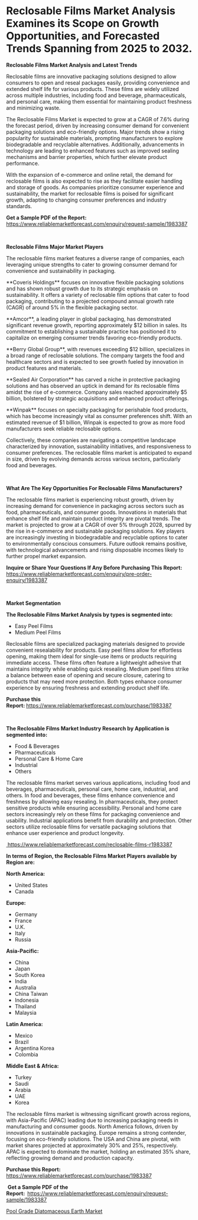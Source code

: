 <p><h1>Reclosable Films Market Analysis Examines its Scope on Growth Opportunities, and Forecasted Trends Spanning from 2025 to 2032.</h1></p><p><strong>Reclosable Films Market Analysis and Latest Trends</strong></p>
<p><p>Reclosable films are innovative packaging solutions designed to allow consumers to open and reseal packages easily, providing convenience and extended shelf life for various products. These films are widely utilized across multiple industries, including food and beverage, pharmaceuticals, and personal care, making them essential for maintaining product freshness and minimizing waste.</p><p>The Reclosable Films Market is expected to grow at a CAGR of 7.6% during the forecast period, driven by increasing consumer demand for convenient packaging solutions and eco-friendly options. Major trends show a rising popularity for sustainable materials, prompting manufacturers to explore biodegradable and recyclable alternatives. Additionally, advancements in technology are leading to enhanced features such as improved sealing mechanisms and barrier properties, which further elevate product performance.</p><p>With the expansion of e-commerce and online retail, the demand for reclosable films is also expected to rise as they facilitate easier handling and storage of goods. As companies prioritize consumer experience and sustainability, the market for reclosable films is poised for significant growth, adapting to changing consumer preferences and industry standards.</p></p>
<p><strong>Get a Sample PDF of the Report:&nbsp;</strong> <a href="https://www.reliablemarketforecast.com/enquiry/request-sample/1983387?utm_campaign=1170&utm_medium=2&utm_source=Github&utm_content=ia&utm_term=04022025&utm_id=reclosable-films">https://www.reliablemarketforecast.com/enquiry/request-sample/1983387</a></p>
<p>&nbsp;</p>
<p><strong>Reclosable Films Major Market Players</strong></p>
<p><p>The reclosable films market features a diverse range of companies, each leveraging unique strengths to cater to growing consumer demand for convenience and sustainability in packaging. </p><p>**Coveris Holdings** focuses on innovative flexible packaging solutions and has shown robust growth due to its strategic emphasis on sustainability. It offers a variety of reclosable film options that cater to food packaging, contributing to a projected compound annual growth rate (CAGR) of around 5% in the flexible packaging sector.</p><p>**Amcor**, a leading player in global packaging, has demonstrated significant revenue growth, reporting approximately $12 billion in sales. Its commitment to establishing a sustainable practice has positioned it to capitalize on emerging consumer trends favoring eco-friendly products. </p><p>**Berry Global Group**, with revenues exceeding $12 billion, specializes in a broad range of reclosable solutions. The company targets the food and healthcare sectors and is expected to see growth fueled by innovation in product features and materials.</p><p>**Sealed Air Corporation** has carved a niche in protective packaging solutions and has observed an uptick in demand for its reclosable films amidst the rise of e-commerce. Company sales reached approximately $5 billion, bolstered by strategic acquisitions and enhanced product offerings.</p><p>**Winpak** focuses on specialty packaging for perishable food products, which has become increasingly vital as consumer preferences shift. With an estimated revenue of $1 billion, Winpak is expected to grow as more food manufacturers seek reliable reclosable options.</p><p>Collectively, these companies are navigating a competitive landscape characterized by innovation, sustainability initiatives, and responsiveness to consumer preferences. The reclosable films market is anticipated to expand in size, driven by evolving demands across various sectors, particularly food and beverages.</p></p>
<p>&nbsp;</p>
<p><strong>What Are The Key Opportunities For Reclosable Films Manufacturers?</strong></p>
<p><p>The reclosable films market is experiencing robust growth, driven by increasing demand for convenience in packaging across sectors such as food, pharmaceuticals, and consumer goods. Innovations in materials that enhance shelf life and maintain product integrity are pivotal trends. The market is projected to grow at a CAGR of over 5% through 2028, spurred by the rise in e-commerce and sustainable packaging solutions. Key players are increasingly investing in biodegradable and recyclable options to cater to environmentally conscious consumers. Future outlook remains positive, with technological advancements and rising disposable incomes likely to further propel market expansion.</p></p>
<p><strong>Inquire or Share Your Questions If Any Before Purchasing This Report:</strong> <a href="https://www.reliablemarketforecast.com/enquiry/pre-order-enquiry/1983387?utm_campaign=1170&utm_medium=2&utm_source=Github&utm_content=ia&utm_term=04022025&utm_id=reclosable-films">https://www.reliablemarketforecast.com/enquiry/pre-order-enquiry/1983387</a></p>
<p>&nbsp;</p>
<p><strong>Market Segmentation</strong></p>
<p><strong>The Reclosable Films Market Analysis by types is segmented into:</strong></p>
<p><ul><li>Easy Peel Films</li><li>Medium Peel Films</li></ul></p>
<p><p>Reclosable films are specialized packaging materials designed to provide convenient resealability for products. Easy peel films allow for effortless opening, making them ideal for single-use items or products requiring immediate access. These films often feature a lightweight adhesive that maintains integrity while enabling quick resealing. Medium peel films strike a balance between ease of opening and secure closure, catering to products that may need more protection. Both types enhance consumer experience by ensuring freshness and extending product shelf life.</p></p>
<p><strong>Purchase this Report:&nbsp;</strong><a href="https://www.reliablemarketforecast.com/purchase/1983387?utm_campaign=1170&utm_medium=2&utm_source=Github&utm_content=ia&utm_term=04022025&utm_id=reclosable-films">https://www.reliablemarketforecast.com/purchase/1983387</a></p>
<p>&nbsp;</p>
<p><strong>The Reclosable Films Market Industry Research by Application is segmented into:</strong></p>
<p><ul><li>Food & Beverages</li><li>Pharmaceuticals</li><li>Personal Care & Home Care</li><li>Industrial</li><li>Others</li></ul></p>
<p><p>The reclosable films market serves various applications, including food and beverages, pharmaceuticals, personal care, home care, industrial, and others. In food and beverages, these films enhance convenience and freshness by allowing easy resealing. In pharmaceuticals, they protect sensitive products while ensuring accessibility. Personal and home care sectors increasingly rely on these films for packaging convenience and usability. Industrial applications benefit from durability and protection. Other sectors utilize reclosable films for versatile packaging solutions that enhance user experience and product longevity.</p></p>
<p><a href="https://www.reliablemarketforecast.com/reclosable-films-r1983387?utm_campaign=1170&utm_medium=2&utm_source=Github&utm_content=ia&utm_term=04022025&utm_id=reclosable-films">&nbsp;https://www.reliablemarketforecast.com/reclosable-films-r1983387</a></p>
<p><strong>In terms of Region, the Reclosable Films Market Players available by Region are:</strong></p>
<p>
    <p> <strong> North America: </strong>
        <ul>
            <li>United States</li>
            <li>Canada</li>
        </ul>
        </p> 
    <p> <strong> Europe: </strong>
        <ul>
            <li>Germany</li>
            <li>France</li>
            <li>U.K.</li>
            <li>Italy</li>
            <li>Russia</li>
        </ul>
        </p> 
    <p> <strong> Asia-Pacific: </strong>
        <ul>
            <li>China</li>
            <li>Japan</li>
            <li>South Korea</li>
            <li>India</li>
            <li>Australia</li>
            <li>China Taiwan</li>
            <li>Indonesia</li>
            <li>Thailand</li>
            <li>Malaysia</li>
        </ul>
        </p> 
    <p> <strong> Latin America: </strong>
        <ul>
            <li>Mexico</li>
            <li>Brazil</li>
            <li>Argentina Korea</li>
            <li>Colombia</li>
        </ul>
        </p> 
    <p> <strong> Middle East & Africa: </strong>
        <ul>
            <li>Turkey</li>
            <li>Saudi</li>
            <li>Arabia</li>
            <li>UAE</li>
            <li>Korea</li>
        </ul>
    </p>
    </p>
<p><p>The reclosable films market is witnessing significant growth across regions, with Asia-Pacific (APAC) leading due to increasing packaging needs in manufacturing and consumer goods. North America follows, driven by innovations in sustainable packaging. Europe remains a strong contender, focusing on eco-friendly solutions. The USA and China are pivotal, with market shares projected at approximately 30% and 25%, respectively. APAC is expected to dominate the market, holding an estimated 35% share, reflecting growing demand and production capacity.</p></p>
<p><strong>Purchase this Report: </strong><a href="https://www.reliablemarketforecast.com/purchase/1983387?utm_campaign=1170&utm_medium=2&utm_source=Github&utm_content=ia&utm_term=04022025&utm_id=reclosable-films">https://www.reliablemarketforecast.com/purchase/1983387</a></p>
<p>&nbsp;<strong>Get a Sample PDF of the Report:&nbsp;&nbsp;</strong><a href="https://www.reliablemarketforecast.com/enquiry/request-sample/1983387?utm_campaign=1170&utm_medium=2&utm_source=Github&utm_content=ia&utm_term=04022025&utm_id=reclosable-films">https://www.reliablemarketforecast.com/enquiry/request-sample/1983387</a></p>
<p><strong></strong></p>
<p><p><a href="https://github.com/sofayahoo2023/Market-Research-Report-List-6/blob/main/pool-grade-diatomaceous-earth-market.md?utm_campaign=1170&utm_medium=2&utm_source=Github&utm_content=ia&utm_term=04022025&utm_id=reclosable-films">Pool Grade Diatomaceous Earth Market</a></p></p>